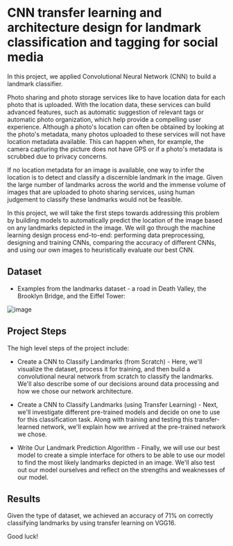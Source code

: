 # CNN transfer learning and architecture design for landmark classification and tagging for social media

In this project, we applied Convolutional Neural Network (CNN) to build a landmark classifier.

Photo sharing and photo storage services like to have location data for each photo that is uploaded. With the location data, these services can build advanced features, such as automatic suggestion of relevant tags or automatic photo organization, which help provide a compelling user experience. Although a photo's location can often be obtained by looking at the photo's metadata, many photos uploaded to these services will not have location metadata available. This can happen when, for example, the camera capturing the picture does not have GPS or if a photo's metadata is scrubbed due to privacy concerns.

If no location metadata for an image is available, one way to infer the location is to detect and classify a discernible landmark in the image. Given the large number of landmarks across the world and the immense volume of images that are uploaded to photo sharing services, using human judgement to classify these landmarks would not be feasible.

In this project, we will take the first steps towards addressing this problem by building models to automatically predict the location of the image based on any landmarks depicted in the image. We will go through the machine learning design process end-to-end: performing data preprocessing, designing and training CNNs, comparing the accuracy of different CNNs, and using our own images to heuristically evaluate our best CNN.

## Dataset
- Examples from the landmarks dataset - a road in Death Valley, the Brooklyn Bridge, and the Eiffel Tower:

![image](https://user-images.githubusercontent.com/45627032/179480845-e6a09d68-e3a7-4b38-af52-85387826a326.png)


## Project Steps
The high level steps of the project include:

* Create a CNN to Classify Landmarks (from Scratch) - Here, we'll visualize the dataset, process it for training, and then build a convolutional neural network from scratch to classify the landmarks. We'll also describe some of our decisions around data processing and how we chose our network architecture.

* Create a CNN to Classify Landmarks (using Transfer Learning) - Next, we'll investigate different pre-trained models and decide on one to use for this classification task. Along with training and testing this transfer-learned network, we'll explain how we arrived at the pre-trained network we chose.

* Write Our Landmark Prediction Algorithm - Finally, we will use our best model to create a simple interface for others to be able to use our model to find the most likely landmarks depicted in an image. We'll also test out our model ourselves and reflect on the strengths and weaknesses of our model.

## Results
Given the type of dataset, we achieved an accuracy of 71% on correctly classifying landmarks by using transfer learning on VGG16. 

Good luck!
